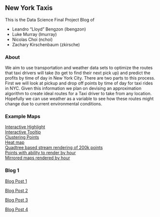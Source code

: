 ## New York Taxis

This is the Data Science Final Project Blog of
- Leandro “Lloyd” Bengzon (lbengzon)
- Luke Murray (lmurray)
- Nicolas Choi (nchoi)
- Zachary Kirschenbaum (zkirsche)

### About

We aim to use transportation and weather data sets to optimize the routes that taxi drivers will take (to get to find their next pick up) and predict the profits by time of day in New York City. There are two parts to this process. First we will look at pickup and drop off points by time of day for taxi rides in NYC. Given this information we plan on devising an approximation algorithm to create ideal routes for a Taxi driver to take from any location. Hopefully we can use weather as a variable to see how these routes might change due to current environmental conditions.

### Example Maps
[Interactive Highlight](https://nchoi.github.io/NewYorkTaxis/maps/interactiveHighlightMap.html)  
[Interactive Tooltip](https://nchoi.github.io/NewYorkTaxis/maps/toolTip.html)  
[Clustering Points](https://nchoi.github.io/NewYorkTaxis/maps/clusters.html)  
[Heat map](https://nchoi.github.io/NewYorkTaxis/maps/heatmap.html)  
[Quadtree based stream rendering of 200k points](https://nchoi.github.io/NewYorkTaxis/maps/canvasQuadtreeStreamRender.html)  
[Points with ability to render by hour](https://nchoi.github.io/NewYorkTaxis/maps/hourlyPoints.html)  
[Mirrored maps rendered by hour](https://nchoi.github.io/NewYorkTaxis/maps/syncHourlyPoints.html)

### Blog 1
[Blog Post 1](https://nchoi.github.io/NewYorkTaxis/blogpost1.html)

[Blog Post 2](https://nchoi.github.io/NewYorkTaxis/blogpost2.html)

[Blog Post 3](https://nchoi.github.io/NewYorkTaxis/blogpost3.html)

[Blog Post 4](https://nchoi.github.io/NewYorkTaxis/blogpost4.html)




